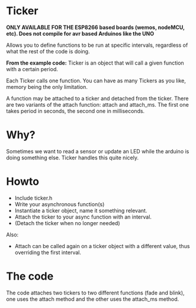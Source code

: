 Ticker
======

__ONLY AVAILABLE FOR THE ESP8266 based boards (wemos, nodeMCU, etc). Does not compile for avr based Arduinos like the UNO__

Allows you to define functions to be run at specific intervals, regardless of what the rest of the code is doing.

__From the example code:__ Ticker is an object that will call a given function with a certain period.

Each Ticker calls one function. You can have as many Tickers as you like, memory being the only limitation.
  
A function may be attached to a ticker and detached from the ticker.
There are two variants of the attach function: attach and attach_ms.
The first one takes period in seconds, the second one in milliseconds.


Why?
====

Sometimes we want to read a sensor or update an LED while the arduino is doing something else. Ticker handles this quite nicely.

Howto
=====

 * Include ticker.h  
 * Write your asynchronous function(s)
 * Instantiate a ticker object, name it something relevant.
 * Attach the ticker to your async function with an interval.
 * (Detach the ticker when no longer needed)

Also:

 * Attach can be called again on a ticker object with a different value, thus overriding the first interval.

The code
========

The code attaches two tickers to two different functions (fade and blink), one uses the attach method and the other uses the attach_ms method.